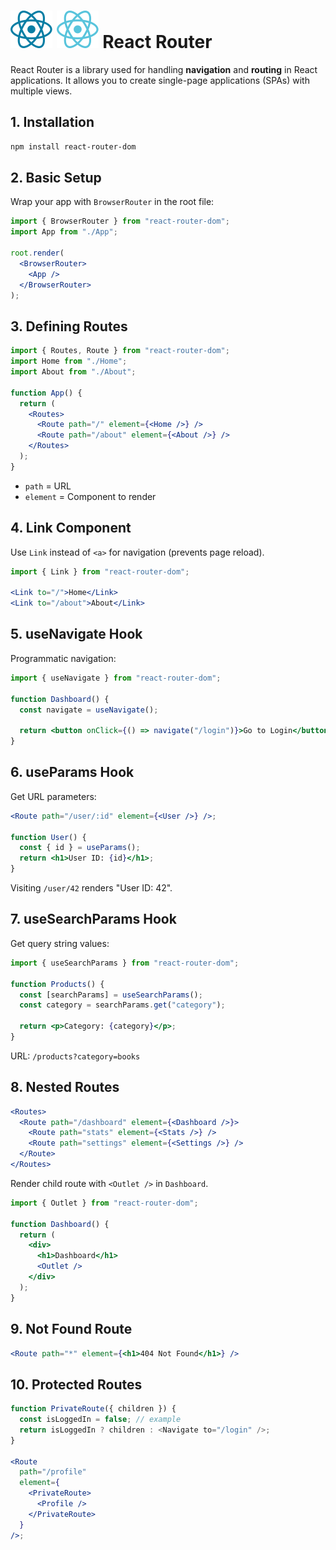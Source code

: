 # ![ ](../assets/react_light.svg#only-light) ![ ](../assets/react_dark.svg#only-dark) React Router

React Router is a library used for handling **navigation** and **routing** in React applications. It allows you to create single-page applications (SPAs) with multiple views.

## 1. Installation

```bash
npm install react-router-dom
```

## 2. Basic Setup

Wrap your app with `BrowserRouter` in the root file:

```jsx
import { BrowserRouter } from "react-router-dom";
import App from "./App";

root.render(
  <BrowserRouter>
    <App />
  </BrowserRouter>
);
```

## 3. Defining Routes

```jsx
import { Routes, Route } from "react-router-dom";
import Home from "./Home";
import About from "./About";

function App() {
  return (
    <Routes>
      <Route path="/" element={<Home />} />
      <Route path="/about" element={<About />} />
    </Routes>
  );
}
```

- `path` = URL
- `element` = Component to render

## 4. Link Component

Use `Link` instead of `<a>` for navigation (prevents page reload).

```jsx
import { Link } from "react-router-dom";

<Link to="/">Home</Link>
<Link to="/about">About</Link>
```

## 5. useNavigate Hook

Programmatic navigation:

```jsx
import { useNavigate } from "react-router-dom";

function Dashboard() {
  const navigate = useNavigate();

  return <button onClick={() => navigate("/login")}>Go to Login</button>;
}
```

## 6. useParams Hook

Get URL parameters:

```jsx
<Route path="/user/:id" element={<User />} />;

function User() {
  const { id } = useParams();
  return <h1>User ID: {id}</h1>;
}
```

Visiting `/user/42` renders "User ID: 42".

## 7. useSearchParams Hook

Get query string values:

```jsx
import { useSearchParams } from "react-router-dom";

function Products() {
  const [searchParams] = useSearchParams();
  const category = searchParams.get("category");

  return <p>Category: {category}</p>;
}
```

URL: `/products?category=books`

## 8. Nested Routes

```jsx
<Routes>
  <Route path="/dashboard" element={<Dashboard />}>
    <Route path="stats" element={<Stats />} />
    <Route path="settings" element={<Settings />} />
  </Route>
</Routes>
```

Render child route with `<Outlet />` in `Dashboard`.

```jsx
import { Outlet } from "react-router-dom";

function Dashboard() {
  return (
    <div>
      <h1>Dashboard</h1>
      <Outlet />
    </div>
  );
}
```

## 9. Not Found Route

```jsx
<Route path="*" element={<h1>404 Not Found</h1>} />
```

## 10. Protected Routes

```jsx
function PrivateRoute({ children }) {
  const isLoggedIn = false; // example
  return isLoggedIn ? children : <Navigate to="/login" />;
}

<Route
  path="/profile"
  element={
    <PrivateRoute>
      <Profile />
    </PrivateRoute>
  }
/>;
```

